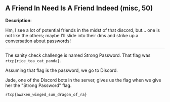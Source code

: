 ## A Friend In Need Is A Friend Indeed (misc, 50)

**Description**:

Hm, I see a lot of potential friends in the midst of that discord, but... one is not like the others; maybe I'll slide into their dms and strike up a conversation about passwords!

---

The sanity check challenge is named Strong Password. That flag was
`rtcp{rice_tea_cat_panda}`.

Assuming that flag is the password, we go to Discord.

Jade, one of the Discord bots in the server, gives us the flag when we give her the "Strong Password" flag.

`rtcp{awaken_winged_sun_dragon_of_ra}`
